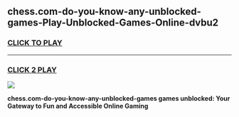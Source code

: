 
## chess.com-do-you-know-any-unblocked-games-Play-Unblocked-Games-Online-dvbu2
<h3>
<a href="https://premium76.site?title=chess.com-do-you-know-any-unblocked-games&ref=25A">CLICK TO PLAY</a></h3>
<hr>

<h3>
<a href="https://premium76.site?title=chess.com-do-you-know-any-unblocked-games&ref=25A">CLICK 2 PLAY</a>
  
</h3>

<a href="https://premium76.site?title=chess.com-do-you-know-any-unblocked-games&ref=25A"><img src="https://clearcache.store/games.png"></a>


**chess.com-do-you-know-any-unblocked-games games unblocked: Your Gateway to Fun and Accessible Online Gaming**
